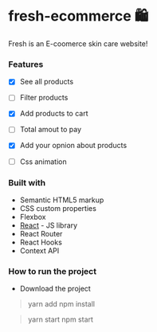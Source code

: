 # fresh-ecommerce 🛍

Fresh is an E-coomerce skin care website! 


### Features

 - [x]  See all products
 - [ ]  Filter products
 - [x]  Add products to cart
 - [ ]  Total amout to pay
 - [x]  Add your opnion about products
 - [ ]  Css animation


### Built with

- Semantic HTML5 markup
- CSS custom properties
- Flexbox
- [React](https://reactjs.org/) - JS library
- React Router
- React Hooks
- Context API

### How to run the project
- Download the project
> yarn add
> npm install

> yarn start
> npm start
